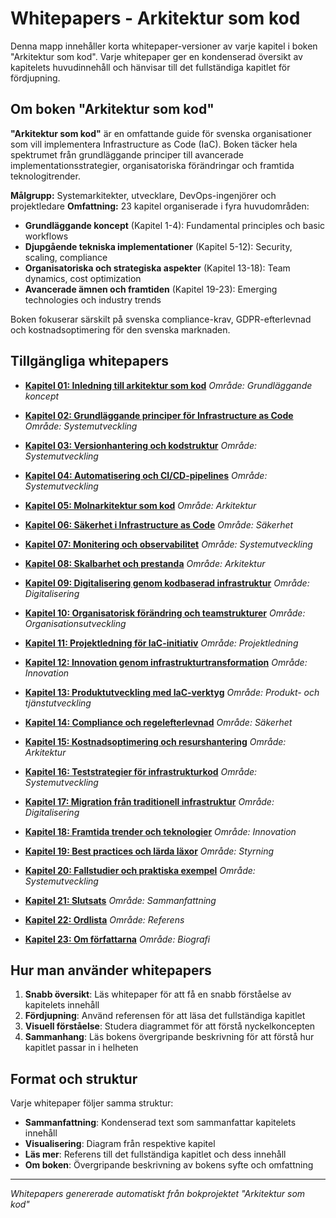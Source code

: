 # Whitepapers - Arkitektur som kod

Denna mapp innehåller korta whitepaper-versioner av varje kapitel i boken "Arkitektur som kod". Varje whitepaper ger en kondenserad översikt av kapitelets huvudinnehåll och hänvisar till det fullständiga kapitlet för fördjupning.

## Om boken "Arkitektur som kod"

**"Arkitektur som kod"** är en omfattande guide för svenska organisationer som vill implementera Infrastructure as Code (IaC). Boken täcker hela spektrumet från grundläggande principer till avancerade implementationsstrategier, organisatoriska förändringar och framtida teknologitrender.

**Målgrupp:** Systemarkitekter, utvecklare, DevOps-ingenjörer och projektledare
**Omfattning:** 23 kapitel organiserade i fyra huvudområden:
- **Grundläggande koncept** (Kapitel 1-4): Fundamental principles och basic workflows
- **Djupgående tekniska implementationer** (Kapitel 5-12): Security, scaling, compliance
- **Organisatoriska och strategiska aspekter** (Kapitel 13-18): Team dynamics, cost optimization
- **Avancerade ämnen och framtiden** (Kapitel 19-23): Emerging technologies och industry trends

Boken fokuserar särskilt på svenska compliance-krav, GDPR-efterlevnad och kostnadsoptimering för den svenska marknaden.

## Tillgängliga whitepapers

- **[Kapitel 01: Inledning till arkitektur som kod](kapitel_01_inledning_till_arkitektur_som_kod_whitepaper.md)**
  *Område: Grundläggande koncept*

- **[Kapitel 02: Grundläggande principer för Infrastructure as Code](kapitel_02_grundlaggande_principer_for_infrastructure_as_code_whitepaper.md)**
  *Område: Systemutveckling*

- **[Kapitel 03: Versionhantering och kodstruktur](kapitel_03_versionhantering_och_kodstruktur_whitepaper.md)**
  *Område: Systemutveckling*

- **[Kapitel 04: Automatisering och CI/CD-pipelines](kapitel_04_automatisering_och_ci_cd_pipelines_whitepaper.md)**
  *Område: Systemutveckling*

- **[Kapitel 05: Molnarkitektur som kod](kapitel_05_molnarkitektur_som_kod_whitepaper.md)**
  *Område: Arkitektur*

- **[Kapitel 06: Säkerhet i Infrastructure as Code](kapitel_06_sakerhet_i_infrastructure_as_code_whitepaper.md)**
  *Område: Säkerhet*

- **[Kapitel 07: Monitering och observabilitet](kapitel_07_monitering_och_observabilitet_whitepaper.md)**
  *Område: Systemutveckling*

- **[Kapitel 08: Skalbarhet och prestanda](kapitel_08_skalbarhet_och_prestanda_whitepaper.md)**
  *Område: Arkitektur*

- **[Kapitel 09: Digitalisering genom kodbaserad infrastruktur](kapitel_09_digitalisering_genom_kodbaserad_infrastruktur_whitepaper.md)**
  *Område: Digitalisering*

- **[Kapitel 10: Organisatorisk förändring och teamstrukturer](kapitel_10_organisatorisk_forandring_och_teamstrukturer_whitepaper.md)**
  *Område: Organisationsutveckling*

- **[Kapitel 11: Projektledning för IaC-initiativ](kapitel_11_projektledning_for_iac_initiativ_whitepaper.md)**
  *Område: Projektledning*

- **[Kapitel 12: Innovation genom infrastrukturtransformation](kapitel_12_innovation_genom_infrastrukturtransformation_whitepaper.md)**
  *Område: Innovation*

- **[Kapitel 13: Produktutveckling med IaC-verktyg](kapitel_13_produktutveckling_med_iac_verktyg_whitepaper.md)**
  *Område: Produkt- och tjänstutveckling*

- **[Kapitel 14: Compliance och regelefterlevnad](kapitel_14_compliance_och_regelefterlevnad_whitepaper.md)**
  *Område: Säkerhet*

- **[Kapitel 15: Kostnadsoptimering och resurshantering](kapitel_15_kostnadsoptimering_och_resurshantering_whitepaper.md)**
  *Område: Arkitektur*

- **[Kapitel 16: Teststrategier för infrastrukturkod](kapitel_16_teststrategier_for_infrastrukturkod_whitepaper.md)**
  *Område: Systemutveckling*

- **[Kapitel 17: Migration från traditionell infrastruktur](kapitel_17_migration_fran_traditionell_infrastruktur_whitepaper.md)**
  *Område: Digitalisering*

- **[Kapitel 18: Framtida trender och teknologier](kapitel_18_framtida_trender_och_teknologier_whitepaper.md)**
  *Område: Innovation*

- **[Kapitel 19: Best practices och lärda läxor](kapitel_19_best_practices_och_larda_laxor_whitepaper.md)**
  *Område: Styrning*

- **[Kapitel 20: Fallstudier och praktiska exempel](kapitel_20_fallstudier_och_praktiska_exempel_whitepaper.md)**
  *Område: Systemutveckling*

- **[Kapitel 21: Slutsats](kapitel_21_slutsats_whitepaper.md)**
  *Område: Sammanfattning*

- **[Kapitel 22: Ordlista](kapitel_22_ordlista_whitepaper.md)**
  *Område: Referens*

- **[Kapitel 23: Om författarna](kapitel_23_om_forfattarna_whitepaper.md)**
  *Område: Biografi*


## Hur man använder whitepapers

1. **Snabb översikt**: Läs whitepaper för att få en snabb förståelse av kapitelets innehåll
2. **Fördjupning**: Använd referensen för att läsa det fullständiga kapitlet
3. **Visuell förståelse**: Studera diagrammet för att förstå nyckelkoncepten
4. **Sammanhang**: Läs bokens övergripande beskrivning för att förstå hur kapitlet passar in i helheten

## Format och struktur

Varje whitepaper följer samma struktur:
- **Sammanfattning**: Kondenserad text som sammanfattar kapitelets innehåll
- **Visualisering**: Diagram från respektive kapitel
- **Läs mer**: Referens till det fullständiga kapitlet och dess innehåll
- **Om boken**: Övergripande beskrivning av bokens syfte och omfattning

---

*Whitepapers genererade automatiskt från bokprojektet "Arkitektur som kod"*
